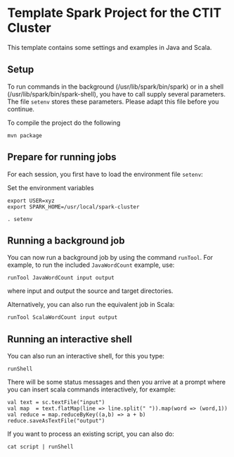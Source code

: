 # Template Spark Project for the CTIT Cluster

This template contains some settings and examples in Java and Scala.

## Setup
To run commands in the background (/usr/lib/spark/bin/spark) or in a shell (/usr/lib/spark/bin/spark-shell), you have to call supply several parameters. The file `setenv` stores these parameters. Please adapt this file before you continue.

To compile the project do the following
```
mvn package
```

## Prepare for running jobs

For each session, you first have to load the environment file `setenv`:

Set the environment variables
```
export USER=xyz
export SPARK_HOME=/usr/local/spark-cluster
```

```
. setenv
````

## Running a background job
You can now run a background job by using the command `runTool`. For example, to run the included `JavaWordCount` example, use:
```
runTool JavaWordCount input output
```
where input and output the source and target directories.

Alternatively, you can also run the equivalent job in Scala:
```
runTool ScalaWordCount input output
```

## Running an interactive shell
You can also run an interactive shell, for this you type:
```
runShell
```
There will be some status messages and then you arrive at a prompt where you can insert scala commands interactively, for example:
```
val text = sc.textFile("input")
val map  = text.flatMap(line => line.split(" ")).map(word => (word,1))
val reduce = map.reduceByKey((a,b) => a + b)
reduce.saveAsTextFile("output")
```

If you want to process an existing script, you can also do:
```
cat script | runShell
```
